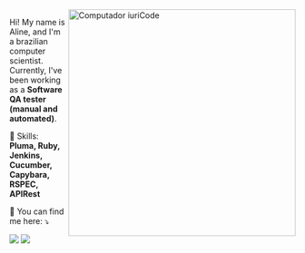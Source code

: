 <img src="https://raw.githubusercontent.com/MicaelliMedeiros/micaellimedeiros/master/image/computer-illustration.png" min-width="400px" max-width="400px" width="400px" align="right" alt="Computador iuriCode">

<p align="left"> 
  Hi! My name is Aline, and I'm a brazilian computer scientist. Currently, I've been working as a <strong> Software QA tester (manual and automated)</strong>.
</p>

<p align="left">
  🦄 Skills: <strong>Pluma, Ruby, Jenkins, Cucumber, Capybara, RSPEC, APIRest</strong>
</p>



<p align="left">
  💌 You can find me here: ⤵️
</p>

<p align="left">
  <a href="#" alt="Gmail">
  <img src="https://img.shields.io/badge/-Gmail-FF0000?style=flat-square&labelColor=FF0000&logo=gmail&logoColor=white&link=alineslopes.4@gmail.com" /></a>

<a href="#" alt="Linkedin">
  <img src="https://img.shields.io/badge/-Linkedin-0e76a8?style=flat-square&logo=Linkedin&logoColor=white&link=https://www.linkedin.com/in/aline-s-lopes/" /></a>
</p>  
